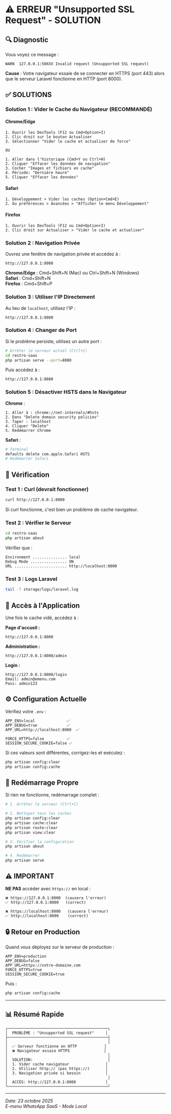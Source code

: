 # ⚠️ ERREUR "Unsupported SSL Request" - SOLUTION

## 🔍 Diagnostic

Vous voyez ce message :
```
WARN  127.0.0.1:50XXX Invalid request (Unsupported SSL request)
```

**Cause** : Votre navigateur essaie de se connecter en HTTPS (port 443) alors que le serveur Laravel fonctionne en HTTP (port 8000).

## ✅ SOLUTIONS

### Solution 1 : Vider le Cache du Navigateur (RECOMMANDÉ)

#### Chrome/Edge
```
1. Ouvrir les DevTools (F12 ou Cmd+Option+I)
2. Clic droit sur le bouton Actualiser
3. Sélectionner "Vider le cache et actualiser de force"

OU

1. Aller dans l'historique (Cmd+Y ou Ctrl+H)
2. Cliquer "Effacer les données de navigation"
3. Cocher "Images et fichiers en cache"
4. Période: "Dernière heure"
5. Cliquer "Effacer les données"
```

#### Safari
```
1. Développement > Vider les caches (Option+Cmd+E)
2. Ou préférences > Avancées > "Afficher le menu Développement"
```

#### Firefox
```
1. Ouvrir les DevTools (F12 ou Cmd+Option+I)
2. Clic droit sur Actualiser > "Vider le cache et actualiser"
```

### Solution 2 : Navigation Privée

Ouvrez une fenêtre de navigation privée et accédez à :
```
http://127.0.0.1:8000
```

**Chrome/Edge** : Cmd+Shift+N (Mac) ou Ctrl+Shift+N (Windows)  
**Safari** : Cmd+Shift+N  
**Firefox** : Cmd+Shift+P

### Solution 3 : Utiliser l'IP Directement

Au lieu de `localhost`, utilisez l'IP :
```
http://127.0.0.1:8000
```

### Solution 4 : Changer de Port

Si le problème persiste, utilisez un autre port :

```bash
# Arrêter le serveur actuel (Ctrl+C)
cd restro-saas
php artisan serve --port=8080
```

Puis accédez à :
```
http://127.0.0.1:8080
```

### Solution 5 : Désactiver HSTS dans le Navigateur

**Chrome** :
```
1. Aller à : chrome://net-internals/#hsts
2. Dans "Delete domain security policies"
3. Taper : localhost
4. Cliquer "Delete"
5. Redémarrer Chrome
```

**Safari** :
```bash
# Terminal
defaults delete com.apple.Safari HSTS
# Redémarrer Safari
```

## 🧪 Vérification

### Test 1 : Curl (devrait fonctionner)
```bash
curl http://127.0.0.1:8000
```

Si curl fonctionne, c'est bien un problème de cache navigateur.

### Test 2 : Vérifier le Serveur
```bash
cd restro-saas
php artisan about
```

Vérifier que :
```
Environment ............... local
Debug Mode ................ ON
URL ....................... http://localhost:8000
```

### Test 3 : Logs Laravel
```bash
tail -f storage/logs/laravel.log
```

## 🎯 Accès à l'Application

Une fois le cache vidé, accédez à :

**Page d'accueil :**
```
http://127.0.0.1:8000
```

**Administration :**
```
http://127.0.0.1:8000/admin
```

**Login :**
```
http://127.0.0.1:8000/login
Email: admin@emenu.com
Pass: admin123
```

## ⚙️ Configuration Actuelle

Vérifiez votre `.env` :
```env
APP_ENV=local              ✅
APP_DEBUG=true             ✅
APP_URL=http://localhost:8000  ✅

FORCE_HTTPS=false          ✅
SESSION_SECURE_COOKIE=false ✅
```

Si ces valeurs sont différentes, corrigez-les et exécutez :
```bash
php artisan config:clear
php artisan config:cache
```

## 🔄 Redémarrage Propre

Si rien ne fonctionne, redémarrage complet :

```bash
# 1. Arrêter le serveur (Ctrl+C)

# 2. Nettoyer tous les caches
php artisan config:clear
php artisan cache:clear
php artisan route:clear
php artisan view:clear

# 3. Vérifier la configuration
php artisan about

# 4. Redémarrer
php artisan serve
```

## ⚠️ IMPORTANT

**NE PAS** accéder avec `https://` en local :
```
❌ https://127.0.0.1:8000  (causera l'erreur)
✅ http://127.0.0.1:8000   (correct)

❌ https://localhost:8000   (causera l'erreur)
✅ http://localhost:8000    (correct)
```

## 🔒 Retour en Production

Quand vous déployez sur le serveur de production :

```env
APP_ENV=production
APP_DEBUG=false
APP_URL=https://votre-domaine.com
FORCE_HTTPS=true
SESSION_SECURE_COOKIE=true
```

Puis :
```bash
php artisan config:cache
```

---

## 📊 Résumé Rapide

```
┌────────────────────────────────────────────┐
│  PROBLÈME : "Unsupported SSL request"     │
├────────────────────────────────────────────┤
│                                            │
│  ✅ Serveur fonctionne en HTTP            │
│  ❌ Navigateur essaie HTTPS               │
│                                            │
│  SOLUTION:                                 │
│  1. Vider cache navigateur                │
│  2. Utiliser http:// (pas https://)       │
│  3. Navigation privée si besoin           │
│                                            │
│  ACCÈS: http://127.0.0.1:8000             │
└────────────────────────────────────────────┘
```

---

*Date: 23 octobre 2025*  
*E-menu WhatsApp SaaS - Mode Local*
